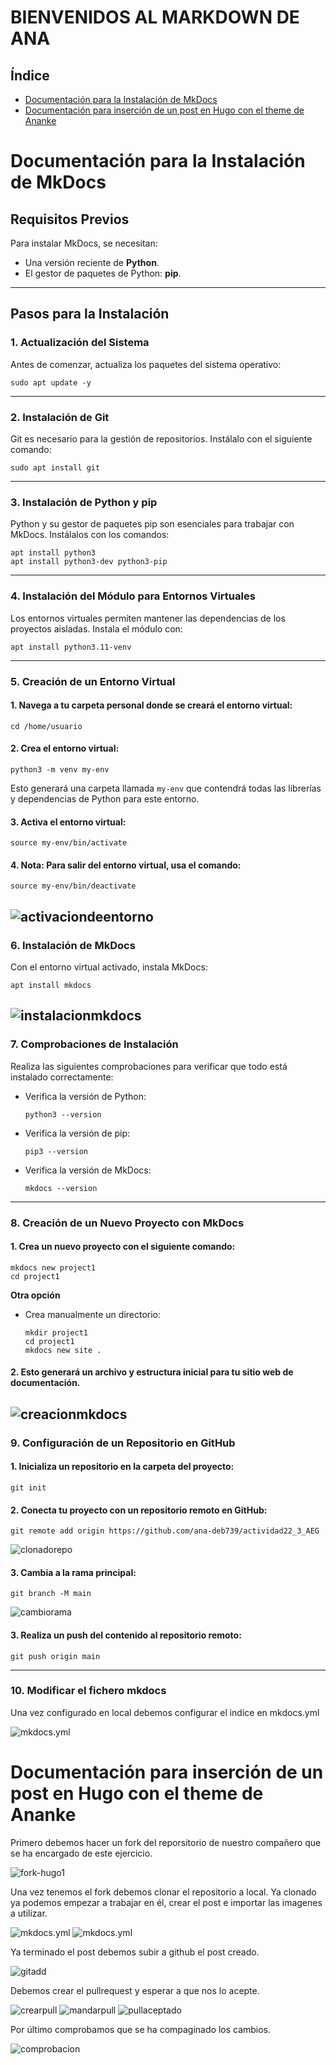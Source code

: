 # BIENVENIDOS AL MARKDOWN DE ANA

## Índice

- [Documentación para la Instalación de MkDocs ](#Documentación-para-la-instalación-de-mkdocs)
- [Documentación para inserción de un post en Hugo con el theme de Ananke](#Documentación-para-inserción-de-un-post-en-hugo-con-el-theme-de-ananke)

# Documentación para la Instalación de MkDocs

## Requisitos Previos
Para instalar MkDocs, se necesitan:
- Una versión reciente de **Python**.
- El gestor de paquetes de Python: **pip**.

---

## Pasos para la Instalación

### 1. Actualización del Sistema
Antes de comenzar, actualiza los paquetes del sistema operativo:
```
sudo apt update -y
```
---
### 2. Instalación de Git
Git es necesario para la gestión de repositorios. Instálalo con el siguiente comando:
```
sudo apt install git
```
---
### 3. Instalación de Python y pip
Python y su gestor de paquetes pip son esenciales para trabajar con MkDocs. Instálalos con los comandos:
```
apt install python3
apt install python3-dev python3-pip
```
--- 
### 4. Instalación del Módulo para Entornos Virtuales
Los entornos virtuales permiten mantener las dependencias de los proyectos aisladas. Instala el módulo con:
```
apt install python3.11-venv
```
---
### 5. Creación de un Entorno Virtual

#### 1. Navega a tu carpeta personal donde se creará el entorno virtual:
```
cd /home/usuario
```
#### 2. Crea el entorno virtual:
```
python3 -m venv my-env
```
Esto generará una carpeta llamada `my-env` que contendrá todas las librerías y dependencias de Python para este entorno.

#### 3. Activa el entorno virtual:
```
source my-env/bin/activate
```
#### 4. Nota: Para salir del entorno virtual, usa el comando:
```
source my-env/bin/deactivate
```
 ![activaciondeentorno](img/activacion-entorno.PNG)
---
### 6. Instalación de MkDocs
Con el entorno virtual activado, instala MkDocs:
```
apt install mkdocs
```
 ![instalacionmkdocs](img/instalación-mkdocs.PNG)
---
### 7. Comprobaciones de Instalación
Realiza las siguientes comprobaciones para verificar que todo está instalado correctamente:

* Verifica la versión de Python:
    ```
    python3 --version
    ```
* Verifica la versión de pip:
    ```
    pip3 --version
    ```
* Verifica la versión de MkDocs:
    ```
    mkdocs --version
    ```
----
### 8. Creación de un Nuevo Proyecto con MkDocs
#### 1. Crea un nuevo proyecto con el siguiente comando:
```
mkdocs new project1
cd project1
```
**Otra opción**
* Crea manualmente un directorio:
    ```
    mkdir project1
    cd project1
    mkdocs new site .
    ```
#### 2. Esto generará un archivo y estructura inicial para tu sitio web de documentación.
 ![creacionmkdocs](img/creacion-mkdocs.PNG)
----

### 9. Configuración de un Repositorio en GitHub
#### 1. Inicializa un repositorio en la carpeta del proyecto:
```
git init
```
#### 2. Conecta tu proyecto con un repositorio remoto en GitHub:
```
git remote add origin https://github.com/ana-deb739/actividad22_3_AEG
```
![clonadorepo](img/clonado-repo.PNG)
#### 3. Cambia a la rama principal:
```
git branch -M main
```
![cambiorama](img/cambio-rama.PNG)
#### 3. Realiza un push del contenido al repositorio remoto:
```
git push origin main
```
----
### 10. Modificar el fichero mkdocs
Una vez configurado en local debemos configurar el indice en mkdocs.yml

![mkdocs.yml](img/mkdocs.yml.png)


# Documentación para inserción de un post en Hugo con el theme de Ananke

Primero debemos hacer un fork del reporsitorio de nuestro compañero que se ha encargado de este ejercicio.

![fork-hugo1](img/fork-hugo1.PNG)

Una vez tenemos el fork debemos clonar el repositorio a local. Ya clonado ya podemos empezar a trabajar en él, crear el post e importar las imagenes a utilizar.

![mkdocs.yml](img/img-post-hugo1.PNG)
![mkdocs.yml](img/post-hugo1.PNG)

Ya terminado el post debemos subir a github el post creado.

![gitadd](img/gitadd-hugo1.PNG)

Debemos crear el pullrequest y esperar a que nos lo acepte.

![crearpull](img/creacion-pullrequest-hugo1.PNG)
![mandarpull](img/pullrequest-hugo1.PNG)
![pullaceptado](img/pullrequest-aceptado-hugo1.PNG)

Por último comprobamos que se ha compaginado los cambios.

![comprobacion](img/comprobación-hugo1.PNG)
